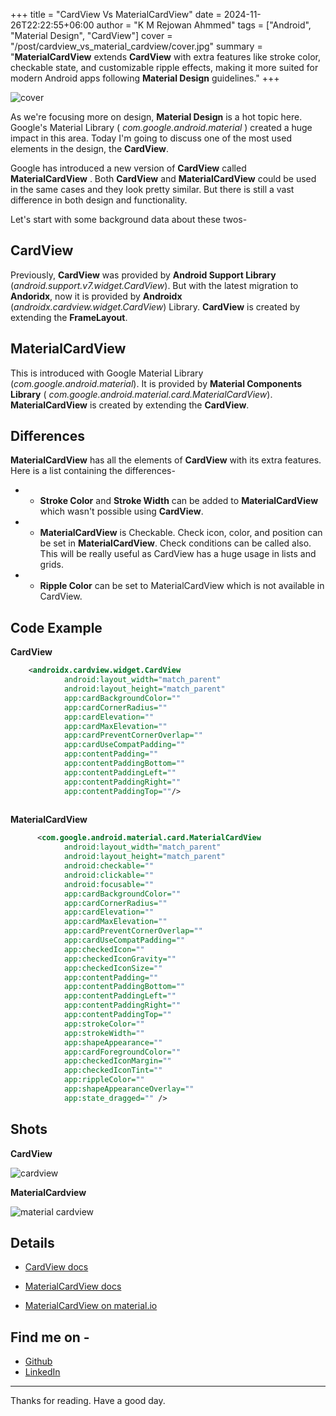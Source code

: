 +++
title = "CardView Vs MaterialCardView"
date = 2024-11-26T22:22:55+06:00
author = "K M Rejowan Ahmmed"
tags = ["Android", "Material Design", "CardView"]
cover = "/post/cardview_vs_material_cardview/cover.jpg"
summary = "**MaterialCardView** extends **CardView** with extra features like stroke color, checkable state, and customizable ripple effects, making it more suited for modern Android apps following **Material Design** guidelines."
+++

![cover](cover.jpg)

As we're focusing more on design, **Material Design** is a hot topic here. Google's Material Library ( _com.google.android.material_ ) created a huge impact in this area. Today I'm going to discuss one of the most used elements in the design, the **CardView**.

Google has introduced a new version of **CardView** called **MaterialCardView** . Both **CardView** and **MaterialCardView** could be used in the same cases and they look pretty similar. But there is still a vast difference in both design and functionality.

Let's start with some background data about these twos-

[](https://dev.to/ahmmedrejowan/cardview-vs-materialcardview-1epn/edit#cardview)CardView
----------------------------------------------------------------------------------------

Previously, **CardView** was provided by **Android Support Library** (_android.support.v7.widget.CardView_). But with the latest migration to **Andoridx**, now it is provided by **Androidx** (_androidx.cardview.widget.CardView_) Library. **CardView** is created by extending the **FrameLayout**.

[](https://dev.to/ahmmedrejowan/cardview-vs-materialcardview-1epn/edit#materialcardview)MaterialCardView
--------------------------------------------------------------------------------------------------------

This is introduced with Google Material Library (_com.google.android.material_). It is provided by **Material Components Library** ( _com.google.android.material.card.MaterialCardView_). **MaterialCardView** is created by extending the **CardView**.

[](https://dev.to/ahmmedrejowan/cardview-vs-materialcardview-1epn/edit#differences)Differences
----------------------------------------------------------------------------------------------

**MaterialCardView** has all the elements of **CardView** with its extra features. Here is a list containing the differences-

*   *   **Stroke Color** and **Stroke Width** can be added to **MaterialCardView** which wasn't possible using **CardView**.

*   *   **MaterialCardView** is Checkable. Check icon, color, and position can be set in **MaterialCardView**. Check conditions can be called also. This will be really useful as CardView has a huge usage in lists and grids.

*   *   **Ripple Color** can be set to MaterialCardView which is not available in CardView.

[](https://dev.to/ahmmedrejowan/cardview-vs-materialcardview-1epn/edit#code-example)Code Example
------------------------------------------------------------------------------------------------

**CardView**

```xml
    <androidx.cardview.widget.CardView
            android:layout_width="match_parent"
            android:layout_height="match_parent"
            app:cardBackgroundColor=""
            app:cardCornerRadius=""
            app:cardElevation=""
            app:cardMaxElevation=""
            app:cardPreventCornerOverlap=""
            app:cardUseCompatPadding=""
            app:contentPadding=""
            app:contentPaddingBottom=""
            app:contentPaddingLeft=""
            app:contentPaddingRight=""
            app:contentPaddingTop=""/>
            
```

**MaterialCardView**

```xml
      <com.google.android.material.card.MaterialCardView
            android:layout_width="match_parent"
            android:layout_height="match_parent"
            android:checkable=""
            android:clickable=""
            android:focusable=""
            app:cardBackgroundColor=""
            app:cardCornerRadius=""
            app:cardElevation=""
            app:cardMaxElevation=""
            app:cardPreventCornerOverlap=""
            app:cardUseCompatPadding=""
            app:checkedIcon=""
            app:checkedIconGravity=""
            app:checkedIconSize=""
            app:contentPadding=""
            app:contentPaddingBottom=""
            app:contentPaddingLeft=""
            app:contentPaddingRight=""
            app:contentPaddingTop=""
            app:strokeColor=""
            app:strokeWidth=""
            app:shapeAppearance=""
            app:cardForegroundColor=""
            app:checkedIconMargin=""
            app:checkedIconTint=""
            app:rippleColor=""
            app:shapeAppearanceOverlay=""
            app:state_dragged="" />
```
Shots
-----

**CardView**

![cardview](cardview.jpg)

**MaterialCardview**

![material cardview](material_cardview.jpg)

[](https://dev.to/ahmmedrejowan/cardview-vs-materialcardview-1epn/edit#details)Details
--------------------------------------------------------------------------------------

*   [CardView docs](https://developer.android.com/reference/androidx/cardview/widget/CardView)

*   [MaterialCardView docs](https://developer.android.com/reference/com/google/android/material/card/MaterialCardView)

*   [MaterialCardView on material.io](https://m2.material.io/develop/android/components/cards/)


## Find me on - 
* [Github](https://github.com/ahmmedrejowan)
* [LinkedIn](https://www.linkedin.com/in/ahmmedrejowan/)

---

Thanks for reading. Have a good day.



